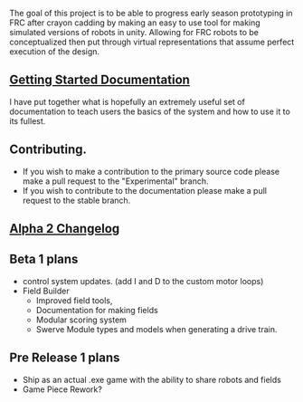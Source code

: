 The goal of this project is to be able to progress early season prototyping in FRC after crayon cadding by making an easy to use tool for making simulated versions of robots in unity. Allowing for FRC robots to be conceptualized then put through virtual representations that assume perfect execution of the design.

## [Getting Started Documentation](https://github.com/masonmm3/MoSimBuilder/blob/Stable/Documentation/GettingStarted.md)
I have put together what is hopefully an extremely useful set of documentation to teach users the basics of the system and how to use it to its fullest.

## Contributing.
 * If you wish to make a contribution to the primary source code please make a pull request to the "Experimental" branch.
 * If you wish to contribute to the documentation please make a pull request to the stable branch.

## [Alpha 2 Changelog](https://github.com/masonmm3/MoSimBuilder/blob/Experimental/Documentation/ChangeLogs.md)


## Beta 1 plans
- control system updates. (add I and D to the custom motor loops)
- Field Builder
  - Improved field tools,
  - Documentation for making fields
  - Modular scoring system
  - Swerve Module types and models when generating a drive train.

## Pre Release 1 plans
- Ship as an actual .exe game with the ability to share robots and fields
- Game Piece Rework?
